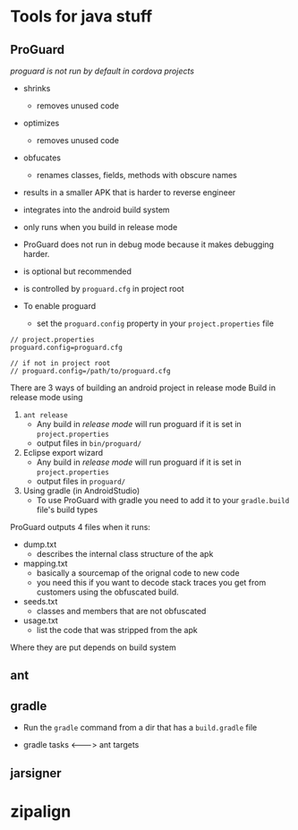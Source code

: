 # Tools for java stuff

## ProGuard

_proguard is not run by default in cordova projects_

* shrinks
    * removes unused code
* optimizes
    * removes unused code
* obfucates
    * renames classes, fields, methods with obscure names


* results in a smaller APK that is harder to reverse engineer
* integrates into the android build system
* only runs when you build in release mode
* ProGuard does not run in debug mode because it makes debugging harder.
* is optional but recommended
* is controlled by `proguard.cfg` in project root

* To enable proguard
    * set the `proguard.config` property in your `project.properties` file

```
// project.properties
proguard.config=proguard.cfg

// if not in project root
// proguard.config=/path/to/proguard.cfg
```

There are 3 ways of building an android project in release mode
Build in release mode using

1. `ant release`
    * Any build in _release mode_ will run proguard if it is set in `project.properties`
    * output files in `bin/proguard/`
2. Eclipse export wizard
    * Any build in _release mode_ will run proguard if it is set in `project.properties`
    * output files in `proguard/`
3. Using gradle (in AndroidStudio)
    * To use ProGuard with gradle you need to add it to your `gradle.build` file's build types


ProGuard outputs 4 files when it runs:

* dump.txt
    * describes the internal class structure of the apk
* mapping.txt
    * basically a sourcemap of the orignal code to new code
    * you need this if you want to decode stack traces you get from customers
      using the obfuscated build.
* seeds.txt
    * classes and members that are not obfuscated
* usage.txt
    * list the code that was stripped from the apk

Where they are put depends on build system

## ant

## gradle

*  Run the `gradle` command from a dir that has a `build.gradle` file

* gradle tasks <---> ant targets

## jarsigner

# zipalign
